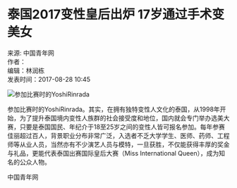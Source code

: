 # 泰国2017变性皇后出炉 17岁通过手术变美女

来源: 中国青年网  
作者：  
编辑：林润栋  
发表时间：2017-08-28 10:45  

![参加比赛时的YoshiRinrada](http://img.ycwb.com/news/attachement/png/site2/20170828/4ccc6a36151d1b0dc84903.png)

参加比赛时的YoshiRinrada。其实，在拥有独特变性人文化的泰国，从1998年开始，为了提升泰国境内变性人族群的社会接受度和地位，国内就会专门举办选美大赛，只要是泰国国民、年纪介于18至25岁之间的变性人皆可报名参加。每年参赛佳丽超过百人，背景职业分布非常广泛，入选者不乏大学学生、医师、药师、工程师等从业人员，当然亦有不少演艺人员与模特，一旦获胜，不仅能获得丰厚的奖金与礼品，更能代表泰国出赛国际皇后大赛（Miss International Queen），成为知名的公众人物。

中国青年网
<!-- tcd_original_link https://news.ycwb.com/picstorage/2017-08/28/content_25429366_3.htm -->
